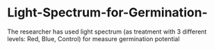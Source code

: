 # Light-Spectrum-for-Germination-
The researcher has used light spectrum (as treatment with 3 different levels: Red, Blue, Control) for measure germination potential 
